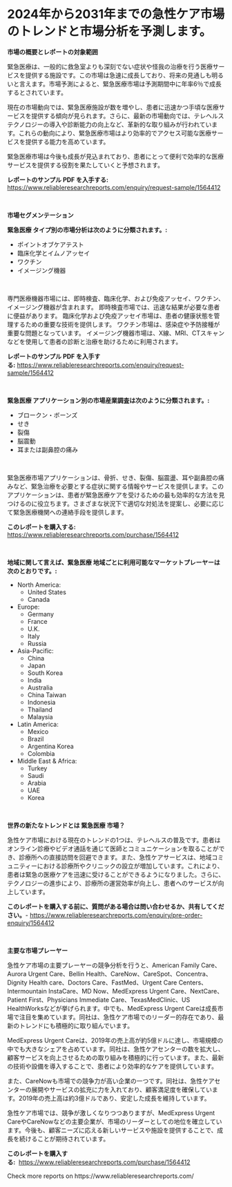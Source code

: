 <p><h1>2024年から2031年までの急性ケア市場のトレンドと市場分析を予測します。</h1></p><p><strong>市場の概要とレポートの対象範囲</strong></p>
<p><p>緊急医療は、一般的に救急室よりも深刻でない症状や怪我の治療を行う医療サービスを提供する施設です。この市場は急速に成長しており、将来の見通しも明るいと言えます。市場予測によると、緊急医療市場は予測期間中に年率6％で成長するとされています。</p><p>現在の市場動向では、緊急医療施設が数を増やし、患者に迅速かつ手頃な医療サービスを提供する傾向が見られます。さらに、最新の市場動向では、テレヘルステクノロジーの導入や診断能力の向上など、革新的な取り組みが行われています。これらの動向により、緊急医療市場はより効率的でアクセス可能な医療サービスを提供する能力を高めています。</p><p>緊急医療市場は今後も成長が見込まれており、患者にとって便利で効率的な医療サービスを提供する役割を果たしていくと予想されます。 </p></p>
<p><strong>レポートのサンプル PDF を入手する:</strong> <a href="https://www.reliableresearchreports.com/enquiry/request-sample/1564412">https://www.reliableresearchreports.com/enquiry/request-sample/1564412</a></p>
<p>&nbsp;</p>
<p><strong>市場セグメンテーション</strong></p>
<p><strong>緊急医療 タイプ別の市場分析は次のように分類されます。:</strong></p>
<p><ul><li>ポイントオブケアテスト</li><li>臨床化学とイムノアッセイ</li><li>ワクチン</li><li>イメージング機器</li></ul></p>
<p>&nbsp;</p>
<p><p>専門医療機器市場には、即時検査、臨床化学、および免疫アッセイ、ワクチン、イメージング機器が含まれます。 即時検査市場では、迅速な結果が必要な患者に便益があります。 臨床化学および免疫アッセイ市場は、患者の健康状態を管理するための重要な技術を提供します。 ワクチン市場は、感染症や予防接種が重要な問題となっています。 イメージング機器市場は、X線、MRI、CTスキャンなどを使用して患者の診断と治療を助けるために利用されます。</p></p>
<p><strong>レポートのサンプル PDF を入手する:</strong>&nbsp;<a href="https://www.reliableresearchreports.com/enquiry/request-sample/1564412">https://www.reliableresearchreports.com/enquiry/request-sample/1564412</a></p>
<p>&nbsp;</p>
<p><strong> 緊急医療 アプリケーション別の市場産業調査は次のように分類されます。:</strong></p>
<p><ul><li>ブロークン・ボーンズ</li><li>せき</li><li>裂傷</li><li>脳震動</li><li>耳または副鼻腔の痛み</li></ul></p>
<p>&nbsp;</p>
<p><p>緊急医療市場アプリケーションは、骨折、せき、裂傷、脳震盪、耳や副鼻腔の痛みなど、緊急治療を必要とする症状に関する情報やサービスを提供します。このアプリケーションは、患者が緊急医療ケアを受けるための最も効率的な方法を見つけるのに役立ちます。さまざまな状況下で適切な対処法を提案し、必要に応じて緊急医療機関への連絡手段を提供します。</p></p>
<p><strong>このレポートを購入する:</strong>&nbsp; <a href="https://www.reliableresearchreports.com/purchase/1564412">https://www.reliableresearchreports.com/purchase/1564412</a></p>
<p>&nbsp;</p>
<p><strong>地域に関して言えば、緊急医療 地域ごとに利用可能なマーケットプレーヤーは次のとおりです。:</strong></p>
<p><ul>
    <li>
        North America:
        <ul>
            <li>United States</li>
            <li>Canada</li>
        </ul>
    </li>
    <li>
        Europe:
        <ul>
            <li>Germany</li>
            <li>France</li>
            <li>U.K.</li>
            <li>Italy</li>
            <li>Russia</li>
        </ul>
    </li>
    <li>
        Asia-Pacific:
        <ul>
            <li>China</li>
            <li>Japan</li>
            <li>South Korea</li>
            <li>India</li>
            <li>Australia</li>
            <li>China Taiwan</li>
            <li>Indonesia</li>
            <li>Thailand</li>
            <li>Malaysia</li>
        </ul>
    </li>
    <li>
        Latin America:
        <ul>
            <li>Mexico</li>
            <li>Brazil</li>
            <li>Argentina Korea</li>
            <li>Colombia</li>
        </ul>
    </li>
    <li>
        Middle East & Africa:
        <ul>
            <li>Turkey</li>
            <li>Saudi</li>
            <li>Arabia</li>
            <li>UAE</li>
            <li>Korea</li>
        </ul>
    </li>
    </ul></p>
<p>&nbsp;</p>
<p><strong>世界の新たなトレンドとは 緊急医療 市場？</strong></p>
<p><p>急性ケア市場における現在のトレンドの1つは、テレヘルスの普及です。患者はオンライン診療やビデオ通話を通じて医師とコミュニケーションを取ることができ、診療所への直接訪問を回避できます。また、急性ケアサービスは、地域コミュニティーにおける診療所やクリニックの設立が増加しています。これにより、患者は緊急の医療ケアを迅速に受けることができるようになりました。さらに、テクノロジーの進歩により、診療所の運営効率が向上し、患者へのサービスが向上しています。</p></p>
<p><strong>このレポートを購入する前に、質問がある場合は問い合わせるか、共有してください。</strong>- <a href="https://www.reliableresearchreports.com/enquiry/pre-order-enquiry/1564412">https://www.reliableresearchreports.com/enquiry/pre-order-enquiry/1564412</a></p>
<p>&nbsp;</p>
<p><strong>主要な市場プレーヤー</strong></p>
<p><p>急性ケア市場の主要プレーヤーの競争分析を行うと、American Family Care、Aurora Urgent Care、Bellin Health、CareNow、CareSpot、Concentra、Dignity Health care、Doctors Care、FastMed、Urgent Care Centers、Intermountain InstaCare、MD Now、MedExpress Urgent Care、NextCare、Patient First、Physicians Immediate Care、TexasMedClinic、US HealthWorksなどが挙げられます。中でも、MedExpress Urgent Careは成長市場で注目を集めています。同社は、急性ケア市場でのリーダー的存在であり、最新のトレンドにも積極的に取り組んでいます。</p><p>MedExpress Urgent Careは、2019年の売上高が約5億ドルに達し、市場規模の中でも大きなシェアを占めています。同社は、急性ケアセンターの数を拡大し、顧客サービスを向上させるための取り組みを積極的に行っています。また、最新の技術や設備を導入することで、患者により効率的なケアを提供しています。</p><p>また、CareNowも市場での競争力が高い企業の一つです。同社は、急性ケアセンターの展開やサービスの拡充に力を入れており、顧客満足度を確保しています。2019年の売上高は約3億ドルであり、安定した成長を維持しています。</p><p>急性ケア市場では、競争が激しくなりつつありますが、MedExpress Urgent CareやCareNowなどの主要企業が、市場のリーダーとしての地位を確立しています。今後も、顧客ニーズに応える新しいサービスや施設を提供することで、成長を続けることが期待されています。</p></p>
<p><strong>このレポートを購入する:</strong>&nbsp;&nbsp;<a href="https://www.reliableresearchreports.com/purchase/1564412">https://www.reliableresearchreports.com/purchase/1564412</a></p>
<p>Check more reports on https://www.reliableresearchreports.com/</p>